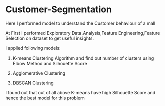 # Customer-Segmentation

Here I performed model to understand the Customer behaviour of a mall

At First I performed Exploratory Data Analysis,Feature Engineering,Feature Selection on dataset to get useful insights.

I applied following models:

1) K-means Clustering Algorithm and find out number of clusters using Elbow Method and Silhouette Score

2) Agglomerative Clustering

3) DBSCAN Clustering


I found out that out of all above K-means have high Silhouette Score and hence the best model for this problem   
